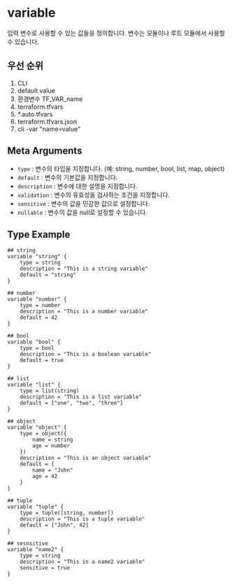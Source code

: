 # variable

입력 변수로 사용할 수 있는 값들을 정의합니다. 변수는 모듈이나 루트 모듈에서 사용할 수 있습니다.

## 우선 순위
1. CLI
2. default value
3. 환경변수 TF_VAR_name
4. terraform.tfvars
5. *.auto.tfvars
6. terraform.tfvars.json
7. cli -var "name=value"


## Meta Arguments

- `type` : 변수의 타입을 지정합니다. (예: string, number, bool, list, map, object)
- `default` : 변수의 기본값을 지정합니다.
- `description` : 변수에 대한 설명을 지정합니다.
- `validation` : 변수의 유효성을 검사하는 조건을 지정합니다.
- `sensitive` : 변수의 값을 민감한 값으로 설정합니다.
- `nullable` : 변수의 값을 null로 설정할 수 있습니다.


## Type Example

```BNF
## string
variable "string" {
    type = string
    description = "This is a string variable"
    default = "string"
}
```

```BNF
## number
variable "number" {
    type = number
    description = "This is a number variable"
    default = 42
}
```

```BNF
## bool
variable "bool" {
    type = bool
    description = "This is a boolean variable"
    default = true
}
```

```BNF
## list
variable "list" {
    type = list(string)
    description = "This is a list variable"
    default = ["one", "two", "three"]
}
```

```BNF
## object
variable "object" {
    type = object({
        name = string
        age = number
    })
    description = "This is an object variable"
    default = {
        name = "John"
        age = 42
    }
}
```

```BNF
## tuple
variable "tuple" {
    type = tuple([string, number])
    description = "This is a tuple variable"
    default = ["John", 42]
}
```

```BNF
## sesnsitive
variable "name2" {
    type = string
    description = "This is a name2 variable"
    sensitive = true
}
```





